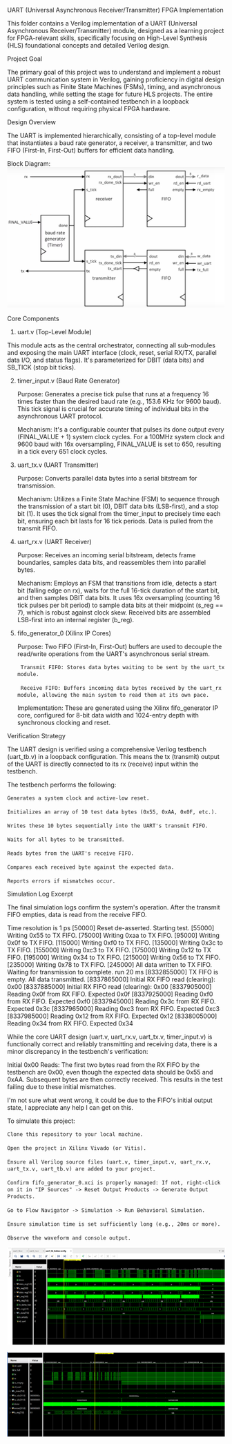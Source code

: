 UART (Universal Asynchronous Receiver/Transmitter) FPGA Implementation

This folder contains a Verilog implementation of a UART (Universal Asynchronous Receiver/Transmitter) module, designed as a learning project for FPGA-relevant skills, specifically focusing on High-Level Synthesis (HLS) foundational concepts and detailed Verilog design.

Project Goal

The primary goal of this project was to understand and implement a robust UART communication system in Verilog, gaining proficiency in digital design principles such as Finite State Machines (FSMs), timing, and asynchronous data handling, while setting the stage for future HLS projects. The entire system is tested using a self-contained testbench in a loopback configuration, without requiring physical FPGA hardware.

Design Overview

The UART is implemented hierarchically, consisting of a top-level module that instantiates a baud rate generator, a receiver, a transmitter, and two FIFO (First-In, First-Out) buffers for efficient data handling.

Block Diagram:
![UART Block Diagram](images/uart_fsm_diagram.png)

Core Components

1. uart.v (Top-Level Module)

This module acts as the central orchestrator, connecting all sub-modules and exposing the main UART interface (clock, reset, serial RX/TX, parallel data I/O, and status flags). It's parameterized for DBIT (data bits) and SB_TICK (stop bit ticks).

2. timer_input.v (Baud Rate Generator)

    Purpose: Generates a precise tick pulse that runs at a frequency 16 times faster than the desired baud rate (e.g., 153.6 KHz for 9600 baud). This tick signal is crucial for accurate timing of individual bits in the asynchronous UART protocol.

    Mechanism: It's a configurable counter that pulses its done output every (FINAL_VALUE + 1) system clock cycles. For a 100MHz system clock and 9600 baud with 16x oversampling, FINAL_VALUE is set to 650, resulting in a tick every 651 clock cycles.

3. uart_tx.v (UART Transmitter)

    Purpose: Converts parallel data bytes into a serial bitstream for transmission.

    Mechanism: Utilizes a Finite State Machine (FSM) to sequence through the transmission of a start bit (0), DBIT data bits (LSB-first), and a stop bit (1). It uses the tick signal from the timer_input to precisely time each bit, ensuring each bit lasts for 16 tick periods. Data is pulled from the transmit FIFO.

4. uart_rx.v (UART Receiver)

    Purpose: Receives an incoming serial bitstream, detects frame boundaries, samples data bits, and reassembles them into parallel bytes.

    Mechanism: Employs an FSM that transitions from idle, detects a start bit (falling edge on rx), waits for the full 16-tick duration of the start bit, and then samples DBIT data bits. It uses 16x oversampling (counting 16 tick pulses per bit period) to sample data bits at their midpoint (s_reg == 7), which is robust against clock skew. Received bits are assembled LSB-first into an internal register (b_reg).

5. fifo_generator_0 (Xilinx IP Cores)

    Purpose: Two FIFO (First-In, First-Out) buffers are used to decouple the read/write operations from the UART's asynchronous serial stream.

        Transmit FIFO: Stores data bytes waiting to be sent by the uart_tx module.

        Receive FIFO: Buffers incoming data bytes received by the uart_rx module, allowing the main system to read them at its own pace.

    Implementation: These are generated using the Xilinx fifo_generator IP core, configured for 8-bit data width and 1024-entry depth with synchronous clocking and reset.


Verification Strategy

The UART design is verified using a comprehensive Verilog testbench (uart_tb.v) in a loopback configuration. This means the tx (transmit) output of the UART is directly connected to its rx (receive) input within the testbench.

The testbench performs the following:

    Generates a system clock and active-low reset.

    Initializes an array of 10 test data bytes (0x55, 0xAA, 0x0F, etc.).

    Writes these 10 bytes sequentially into the UART's transmit FIFO.

    Waits for all bytes to be transmitted.

    Reads bytes from the UART's receive FIFO.

    Compares each received byte against the expected data.

    Reports errors if mismatches occur.

Simulation Log Excerpt

The final simulation logs confirm the system's operation. After the transmit FIFO empties, data is read from the receive FIFO.

Time resolution is 1 ps
[50000] Reset de-asserted. Starting test.
[55000] Writing 0x55 to TX FIFO.
[75000] Writing 0xaa to TX FIFO.
[95000] Writing 0x0f to TX FIFO.
[115000] Writing 0xf0 to TX FIFO.
[135000] Writing 0x3c to TX FIFO.
[155000] Writing 0xc3 to TX FIFO.
[175000] Writing 0x12 to TX FIFO.
[195000] Writing 0x34 to TX FIFO.
[215000] Writing 0x56 to TX FIFO.
[235000] Writing 0x78 to TX FIFO.
[245000] All data written to TX FIFO. Waiting for transmission to complete.
run 20 ms
[8332855000] TX FIFO is empty. All data transmitted.
[8337865000] Initial RX FIFO read (clearing): 0x00
[8337885000] Initial RX FIFO read (clearing): 0x00
[8337905000] Reading 0x0f from RX FIFO. Expected 0x0f
[8337925000] Reading 0xf0 from RX FIFO. Expected 0xf0
[8337945000] Reading 0x3c from RX FIFO. Expected 0x3c
[8337965000] Reading 0xc3 from RX FIFO. Expected 0xc3
[8337985000] Reading 0x12 from RX FIFO. Expected 0x12
[8338005000] Reading 0x34 from RX FIFO. Expected 0x34


While the core UART design (uart.v, uart_rx.v, uart_tx.v, timer_input.v) is functionally correct and reliably transmitting and receiving data, there is a minor discrepancy in the testbench's verification:

Initial 0x00 Reads: The first two bytes read from the RX FIFO by the testbench are 0x00, even though the expected data should be 0x55 and 0xAA. Subsequent bytes are then correctly received. This results in the test failing due to these initial mismatches. 

I'm not sure what went wrong, it could be due to the FIFO's initial output state, I appreciate any help I can get on this.

To simulate this project:

    Clone this repository to your local machine.

    Open the project in Xilinx Vivado (or Vitis).

    Ensure all Verilog source files (uart.v, timer_input.v, uart_rx.v, uart_tx.v, uart_tb.v) are added to your project.

    Confirm fifo_generator_0.xci is properly managed: If not, right-click on it in "IP Sources" -> Reset Output Products -> Generate Output Products.

    Go to Flow Navigator -> Simulation -> Run Behavioral Simulation.

    Ensure simulation time is set sufficiently long (e.g., 20ms or more).

    Observe the waveform and console output.

![waveform 1](images/uart_fsm_waveform.png)

![waveform 2](images/uart_fsm_waveform2.png)